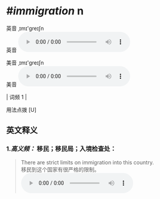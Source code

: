 # ***\#immigration*** n
英音 ˌɪmɪ'ɡreɪʃn  
英音
<audio src="./media/immigration-B.aac" controls="controls"></audio>

美音 ˌɪmɪ'ɡreɪʃn  
美音
<audio src="./media/immigration.aac" controls="controls"></audio>



| 词频 1 |  

用法点拨  [U]

英文释义
---
### 1.*高义频：* **移民；移民局；入境检查处：**  

 > There are strict limits on immigration into this country.  
 > 移民到这个国家有很严格的限制。    
<audio src="./media/immigration-1.aac" controls="controls"></audio>


